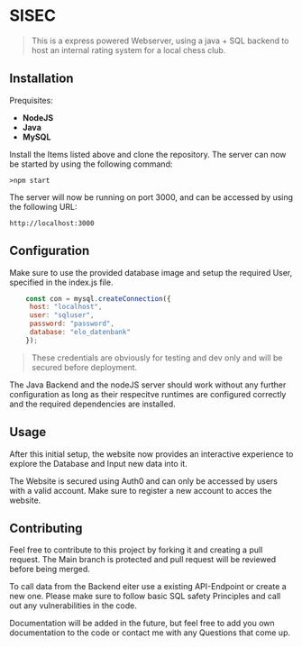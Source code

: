 # SISEC  




>This is a express powered Webserver, using a java + SQL backend to host an internal rating system for a local chess club.

## Installation

Prequisites: 
- **NodeJS**
- **Java** 
-  **MySQL**

Install the Items listed above and clone the repository.
The server can now be started by using the following command:

    >npm start

The server will now be running on port 3000, and can be accessed by using the following URL:

    http://localhost:3000

## Configuration

Make sure to use the provided database image and setup the required User, specified in the index.js file.

```javascript	
    const con = mysql.createConnection({
     host: "localhost",
     user: "sqluser",
     password: "password",
     database: "elo_datenbank"
    });
```
>These credentials are obviously for testing and dev only and will be secured before deployment.

The Java Backend and the nodeJS server should work without any further configuration as long as their respecitve runtimes are configured correctly and the required dependencies are installed.

## Usage

After this initial setup, the website now provides an interactive experience to explore the Database and Input new data into it. 

The Website is secured using Auth0 and can only be accessed by users with a valid account. Make sure to register a new account to acces the website.

## Contributing
Feel free to contribute to this project by forking it and creating a pull request. The Main branch is protected and pull request will be reviewed before being merged.

To call data from the Backend eiter use a existing API-Endpoint or create a new one. Please make sure to follow basic SQL safety Principles and call out any vulnerabilities in the code.

Documentation will be added in the future, but feel free to add you own documentation to the code or contact me with any Questions that come up.
